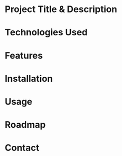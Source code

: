 # Project Title & Description 
# Technologies Used
# Features
# Installation
# Usage
# Roadmap
# Contact
